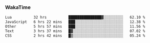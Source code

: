 ### WakaTime

<!--START_SECTION:waka-->

```txt
Lua          32 hrs          ███████████████▓░░░░░░░░░   62.10 %
JavaScript   6 hrs 22 mins   ███░░░░░░░░░░░░░░░░░░░░░░   12.38 %
Other        5 hrs 57 mins   ███░░░░░░░░░░░░░░░░░░░░░░   11.56 %
Text         3 hrs 37 mins   █▓░░░░░░░░░░░░░░░░░░░░░░░   07.02 %
CSS          2 hrs 42 mins   █▒░░░░░░░░░░░░░░░░░░░░░░░   05.24 %
```

<!--END_SECTION:waka-->
